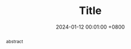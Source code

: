 ---
title:          "Title"
date:           2024-01-12 00:01:00 +0800
selected:       true
pub:            "International Conference on Machine Learning (ICML)"
# pub_pre:        "Submitted to "
# pub_post:       'Under review.'
pub_last:       " "
pub_date:       "2024"

abstract: >-
  abstract
# cover:          /assets/images/covers/cover3.jpg
authors:
  - Your Name
  - James Wang
  - Some Other Name
  - John Doe
links:
  # Code: https://github.com/luost26/academic-homepage
  # Unsplash: https://unsplash.com/photos/sliced-in-half-pineapple--_PLJZmHZzk
---